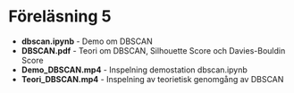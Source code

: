 # Föreläsning 5

* **dbscan.ipynb** - Demo om DBSCAN
* **DBSCAN.pdf** - Teori om DBSCAN, Silhouette Score och Davies-Bouldin Score
* **Demo_DBSCAN.mp4** - Inspelning demostation dbscan.ipynb
* **Teori_DBSCAN.mp4** - Inspelning av teorietisk genomgång av DBSCAN
